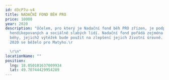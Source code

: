 ```yaml
---
id: d3cP7u-v4
title: NADAČNÍ FOND BĚH PRO
price: 10000
year: 2020
description: "Účelem, pro který je Nadační fond běh PRO zřízen, je podpora
  hendikepovaných a sociálně slabých lidí. Nadační fond pořádá zejména benefiční
  běhy, jejichž výtěžek bude použit na zlepšení jejich životní úrovně. V roce
  2020 se běželo pro Matyho.\r

  \r\n"
locationName: ""
position:
  lng: 18.050101637009934
  lat: 49.70744429954289
---
```

